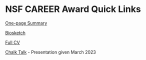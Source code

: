 # NSF CAREER Award Quick Links

[One-page Summary](docs/1pg-summary.pdf)

[Biosketch](NSF-Biosketch.pdf)

[Full CV](https://srvanderplas.github.io/CV/SusanVanderplas-CV.pdf)

[Chalk Talk](https://srvanderplas.github.io/Presentations/2023-CAREER-chalk-talk/#/) - Presentation given March 2023
